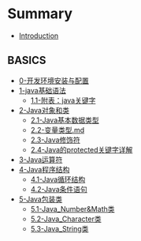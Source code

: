 # Summary

* [Introduction](README.md)

## BASICS
* [0-开发环境安装与配置](00-开发环境安装与配置.md)
* [1-java基础语法](01-java基础语法.md)
    * [1.1-附表：java关键字](01.1-附表：java关键字.md)
* [2-Java对象和类](02-Java对象和类.md)
  * [2.1-Java基本数据类型](02.1-Java基本数据类型.md)
  * [2.2-变量类型.md](02.2-变量类型.md)
  * [2.3-Java修饰符](02.3-Java修饰符.md)
  * [2.4-Java的protected关键字详解](02.4-Java的protected关键字详解.md)
* [3-Java运算符](03-Java运算符.md)
* [4-Java程序结构]()
  * [4.1-Java循环结构](04.1-Java循环结构.md)
  * [4.2-Java条件语句](04.2-Java条件语句.md)
* [5-Java包装类]()
  * [5.1-Java_Number&Math类](05.1-Java_Number&Math类.md)
  * [5.2-Java_Character类](05.2-Java_Character类.md)
  * [5.3-Java_String类](05.3-Java_String类.md)